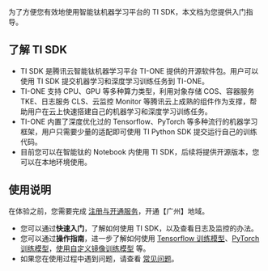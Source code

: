 为了方便您有效地使用智能钛机器学习平台的 TI SDK，本文档为您提供入门指导。

## 了解 TI SDK
- TI SDK 是腾讯云智能钛机器学习平台 TI-ONE 提供的开源软件包。用户可以使用 TI SDK 提交机器学习和深度学习训练任务到 TI-ONE。
- TI-ONE 支持 CPU、GPU 等多种算力类型，利用对象存储 COS、容器服务 TKE、日志服务 CLS、云监控 Monitor 等腾讯云上成熟的组件作为支撑，帮助用户在云上快速搭建自己的机器学习和深度学习训练任务。
- TI-ONE 内置了深度优化过的 Tensorflow、PyTorch 等多种流行的机器学习框架，用户只需要少量的适配即可使用 TI Python SDK 提交运行自己的训练代码。
- 目前您可以在智能钛的 Notebook 内使用 TI SDK，后续将提供开源版本，您可以在本地环境使用。

## 使用说明
在体验之前，您需要完成 [注册与开通服务](https://cloud.tencent.com/document/product/851/39086)，开通【广州】地域。
- 您可以通过**快速入门**，了解如何使用 TI SDK，以及查看日志及监控的办法。
- 您可以通过**操作指南**，进一步了解如何使用 [Tensorflow 训练模型](https://cloud.tencent.com/document/product/851/40123)、[PyTorch 训练模型](https://cloud.tencent.com/document/product/851/40125)，[使用自定义镜像训练模型](https://cloud.tencent.com/document/product/851/40126) 等。
- 如果您在使用过程中遇到问题，请查看 [常见问题](https://cloud.tencent.com/document/product/851/38189)。

